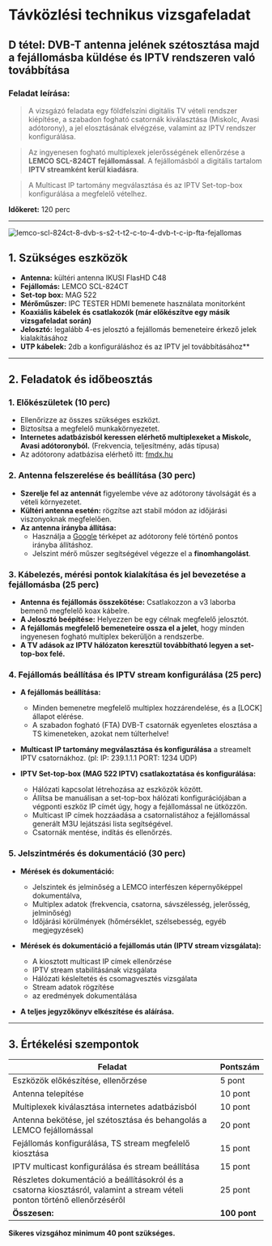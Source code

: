 # Távközlési technikus vizsgafeladat

## D tétel: DVB-T antenna jelének szétosztása majd a fejállomásba küldése és IPTV rendszeren való továbbítása

### **Feladat leírása:**    
> A vizsgázó feladata egy földfelszíni digitális TV vételi rendszer kiépítése, a szabadon fogható csatornák kiválasztása (Miskolc, Avasi adótorony), a jel elosztásának elvégzése, valamint az IPTV rendszer konfigurálása.  

> Az ingyenesen fogható multiplexek jelerősségének ellenőrzése a **LEMCO SCL-824CT fejállomással**. A fejállomásból a digitális tartalom **IPTV streamként kerül kiadásra**.  

> A Multicast IP tartomány megválasztása és az IPTV Set-top-box konfigurálása a megfelelő vételhez.  

**Időkeret:** 120 perc  

---

![lemco-scl-824ct-8-dvb-s-s2-t-t2-c-to-4-dvb-t-c-ip-fta-fejallomas](https://github.com/user-attachments/assets/869b782c-e77b-4485-81ab-3d00005527cc)

## **1. Szükséges eszközök**
- **Antenna:** kültéri antenna IKUSI FlasHD C48
- **Fejállomás:** LEMCO SCL-824CT
- **Set-top box:** MAG 522
- **Mérőműszer:** IPC TESTER HDMI bemenete használata monitorként
- **Koaxiális kábelek és csatlakozók (már előkészítve egy másik vizsgafeladat során)**
- **Jelosztó:** legalább 4-es jelosztó a fejállomás bemeneteire érkező jelek kialakításához
- **UTP kábelek:** 2db a konfiguráláshoz és az IPTV jel továbbításához**

---

## **2. Feladatok és időbeosztás**

### **1. Előkészületek (10 perc)**
- Ellenőrizze az összes szükséges eszközt.
- Biztosítsa a megfelelő munkakörnyezetet.
- **Internetes adatbázisból keressen elérhető multiplexeket a Miskolc, Avasi adótoronyból.** (Frekvencia, teljesítmény, adás típusa)
- Az adótorony adatbázisa elérhető itt: [fmdx.hu](https://www.fmdx.hu/transmitters-hng-avas.htm)

### **2. Antenna felszerelése és beállítása (30 perc)**
- **Szerelje fel az antennát** figyelembe véve az adótorony távolságát és a vételi környezetet.
- **Kültéri antenna esetén:** rögzítse azt stabil módon az időjárási viszonyoknak megfelelően.
- **Az antenna irányba állítása:**
  - Használja a [Google](maps.google.com) térképet az adótorony felé történő pontos irányba állításhoz.
  - Jelszint mérő műszer segítségével végezze el a **finomhangolást**.

### **3. Kábelezés, mérési pontok kialakítása és jel bevezetése a fejállomásba (25 perc)**
- **Antenna és fejállomás összekötése:** Csatlakozzon a v3 laborba bemenő megfelelő koax kábelre.
- **A Jelosztó beépítése:** Helyezzen be egy célnak megfelelő jelosztót.
- **A fejállomás megfelelő bemeneteire ossza el a jelet**, hogy minden ingyenesen fogható multiplex bekerüljön a rendszerbe.
- **A TV adások az IPTV hálózaton keresztül továbbítható legyen a set-top-box felé.**

### **4. Fejállomás beállítása és IPTV stream konfigurálása (25 perc)**
- **A fejállomás beállítása:**
  - Minden bemenetre megfelelő multiplex hozzárendelése, és a [LOCK] állapot elérése.
  - A szabadon fogható (FTA) DVB-T csatornák egyenletes elosztása a TS kimeneteken, azokat nem túlterhelve!
- **Multicast IP tartomány megválasztása és konfigurálása** a streamelt IPTV csatornákhoz. (pl: IP: 239.1.1.1 PORT: 1234 UDP)

- **IPTV Set-top-box (MAG 522 IPTV) csatlakoztatása és konfigurálása:**
  - Hálózati kapcsolat létrehozása az eszközök között.
  - Állítsa be manuálisan a set-top-box hálózati konfigurációjában a végponti eszköz IP címét úgy, hogy a fejállomással ne ütközzön.
  - Multicast IP címek hozzáadása a csatornalistához a fejállomással generált M3U lejátszási lista segítségével.
  - Csatornák mentése, indítás és ellenőrzés.

### **5. Jelszintmérés és dokumentáció (30 perc)**
- **Mérések és dokumentáció:**
  - Jelszintek és jelminőség a LEMCO interfészen képernyőképpel dokumentálva,
  - Multiplex adatok (frekvencia, csatorna, sávszélesség, jelerősség, jelminőség)
  - Időjárási körülmények (hőmérséklet, szélsebesség, egyéb megjegyzések)

- **Mérések és dokumentáció a fejállomás után (IPTV stream vizsgálata):**
  - A kiosztott multicast IP címek ellenőrzése
  - IPTV stream stabilitásának vizsgálata
  - Hálózati késleltetés és csomagvesztés vizsgálata
  - Stream adatok rögzítése
  - az eredmények dokumentálása
    
- **A teljes jegyzőkönyv elkészítése és aláírása.**

---

## **3. Értékelési szempontok**

| Feladat | Pontszám |
|---------|----------|
| Eszközök előkészítése, ellenőrzése | 5 pont |
| Antenna telepítése | 10 pont |
| Multiplexek kiválasztása internetes adatbázisból | 10 pont |
| Antenna bekötése, jel szétosztása és behangolás a LEMCO fejállomással | 20 pont |
| Fejállomás konfigurálása, TS stream megfelelő kiosztása | 15 pont |
| IPTV multicast konfigurálása és stream beállítása | 15 pont |
| Részletes dokumentáció a beállításokról és a csatorna kiosztásról, valamint a stream vételi ponton történő ellenőrzéséről | 25 pont |
| **Összesen:** | **100 pont** |

**Sikeres vizsgához minimum 40 pont szükséges.**

